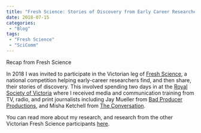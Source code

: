 ```yaml
---
title: "Fresh Science: Stories of Discovery from Early Career Researchers"
date: 2018-07-15
categories:
 - "Blog"
tags:
 - "Fresh Science"
 - "SciComm" 
---
```


Recap from Fresh Science

<!--more-->

In 2018 I was invited to participate in the Victorian leg of [Fresh Science](http://freshscience.org.au/), a national competition helping early-career researchers find, and then share, their stories of discovery. This involved spending two days in at the [Royal Society of Victoria](https://rsv.org.au/) where I received media and communication training from TV, radio, and print journalists including Jay Mueller from [Bad Producer Productions](https://badproducerproductions.com/), and Misha Ketchell from [The Conversation](http://theconversation.com/au).

You can read more about my research, and research from the other Victorian Fresh Science participants [here](http://freshscience.org.au/category/state/vic).

